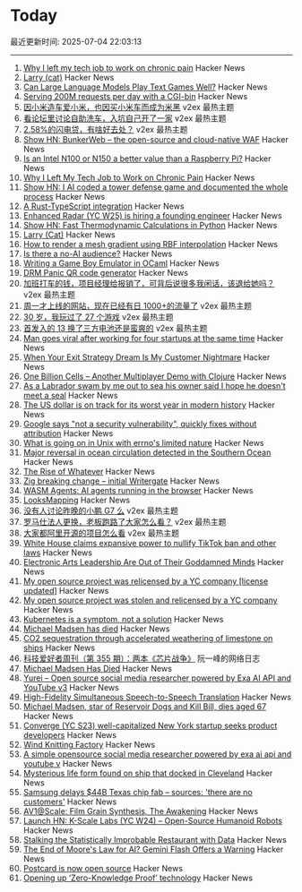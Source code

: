 # Today

最近更新时间: 2025-07-04 22:03:13

--- 
1. [Why I left my tech job to work on chronic pain](https://sailhealth.substack.com/p/why-i-left-my-tech-job-to-work-on) Hacker News
2. [Larry (cat)](https://en.wikipedia.org/wiki/Larry_(cat)) Hacker News
3. [Can Large Language Models Play Text Games Well?](https://arxiv.org/abs/2304.02868) Hacker News
4. [Serving 200M requests per day with a CGI-bin](https://jacob.gold/posts/serving-200-million-requests-with-cgi-bin/) Hacker News
5. [因小米造车爱小米，也因买小米车而成为米黑](https://www.v2ex.com/t/1143035) v2ex 最热主题
6. [看论坛里讨论自助洗车，入坑自己开了一家](https://www.v2ex.com/t/1142974) v2ex 最热主题
7. [2.58%的闪电贷，有啥好去处？](https://www.v2ex.com/t/1142960) v2ex 最热主题
8. [Show HN: BunkerWeb – the open-source and cloud-native WAF](https://docs.bunkerweb.io/latest/) Hacker News
9. [Is an Intel N100 or N150 a better value than a Raspberry Pi?](https://www.jeffgeerling.com/blog/2025/intel-n100-better-value-raspberry-pi) Hacker News
10. [Why I Left My Tech Job to Work on Chronic Pain](https://sailhealth.substack.com/p/why-i-left-my-tech-job-to-work-on) Hacker News
11. [Show HN: I AI coded a tower defense game and documented the whole process](https://github.com/maciej-trebacz/tower-of-time-game) Hacker News
12. [A Rust-TypeScript integration](https://github.com/beeeeep54/rust-typescript) Hacker News
13. [Enhanced Radar (YC W25) is hiring a founding engineer](https://news.ycombinator.com/item?id=44463773) Hacker News
14. [Show HN: Fast Thermodynamic Calculations in Python](https://dlr-institute-of-future-fuels.github.io/gaspype/) Hacker News
15. [Larry (Cat)](https://en.wikipedia.org/wiki/Larry_(cat)) Hacker News
16. [How to render a mesh gradient using RBF interpolation](https://www.notion.so/Smooth-Mesh-Gradients-with-RBF-Interpolation-1ba8eeb5a3e68046b34cf997fe67d3c1?source=copy_link) Hacker News
17. [Is there a no-AI audience?](https://thatshubham.com/blog/ai) Hacker News
18. [Writing a Game Boy Emulator in OCaml](https://linoscope.github.io/writing-a-game-boy-emulator-in-ocaml/) Hacker News
19. [DRM Panic QR code generator](https://rust-for-linux.com/drm-panic-qr-code-generator) Hacker News
20. [加班打车的钱，项目经理给报销了，可背后说很多我闲话，该退给她吗？](https://www.v2ex.com/t/1142969) v2ex 最热主题
21. [周一才上线的网站，现在已经有日 1000+的流量了](https://www.v2ex.com/t/1142965) v2ex 最热主题
22. [30 岁，我玩过了 27 个游戏](https://www.v2ex.com/t/1142963) v2ex 最热主题
23. [首发入的 13 换了三方电池还是蛮爽的](https://www.v2ex.com/t/1142918) v2ex 最热主题
24. [Man goes viral after working for four startups at the same time](https://www.nbcnews.com/tech/internet/man-goes-viral-working-four-startups-time-rcna216890) Hacker News
25. [When Your Exit Strategy Dream Is My Customer Nightmare](https://my-notes.dragas.net/2025/07/04/your-exit-strategy-dream-is-my-customer-nightmare/) Hacker News
26. [One Billion Cells – Another Multiplayer Demo with Clojure](https://cells.andersmurphy.com/) Hacker News
27. [As a Labrador swam by me out to sea his owner said I hope he doesn't meet a seal](https://www.irishtimes.com/opinion/an-irish-diary/2025/07/03/all-at-sea-with-a-lockdown-labrador/) Hacker News
28. [The US dollar is on track for its worst year in modern history](https://www.semafor.com/article/07/03/2025/the-us-dollar-is-on-track-for-its-worst-year-in-modern-history) Hacker News
29. [Google says "not a security vulnerability", quickly fixes without attribution](https://groups.google.com/g/certificate-transparency/c/u8SsXgSFbz4/m/CThyzj-QBAAJ) Hacker News
30. [What is going on in Unix with errno's limited nature](https://utcc.utoronto.ca/~cks/space/blog/unix/ErrnoWhySoLimited) Hacker News
31. [Major reversal in ocean circulation detected in the Southern Ocean](https://www.icm.csic.es/en/news/major-reversal-ocean-circulation-detected-southern-ocean-key-climate-implications) Hacker News
32. [The Rise of Whatever](https://eev.ee/blog/2025/07/03/the-rise-of-whatever/) Hacker News
33. [Zig breaking change – initial Writergate](https://github.com/ziglang/zig/pull/24329) Hacker News
34. [WASM Agents: AI agents running in the browser](https://blog.mozilla.ai/wasm-agents-ai-agents-running-in-your-browser/) Hacker News
35. [LooksMapping](https://looksmapping.com/) Hacker News
36. [没有人讨论昨晚的小鹏 G7 么](https://www.v2ex.com/t/1142950) v2ex 最热主题
37. [罗马仕法人更换，老板跑路了大家怎么看？](https://www.v2ex.com/t/1142905) v2ex 最热主题
38. [大家都阿里开源的项目怎么看](https://www.v2ex.com/t/1142889) v2ex 最热主题
39. [White House claims expansive power to nullify TikTok ban and other laws](https://www.nytimes.com/2025/07/03/us/politics/trump-bondi-tiktok-executive-power.html) Hacker News
40. [Electronic Arts Leadership Are Out of Their Goddamned Minds](https://aftermath.site/ea-dice-battlefield-battle-royale-free-to-play-f2p) Hacker News
41. [My open source project was relicensed by a YC company [license updated]](https://twitter.com/soham_btw/status/1940952786491027886) Hacker News
42. [My open source project was stolen and relicensed by a YC company](https://twitter.com/soham_btw/status/1940952786491027886) Hacker News
43. [Kubernetes is a symptom, not a solution](https://andreafortuna.org/2025/06/20/unpopular-opinion-kubernetes-is-a-symptom-not-a-solution) Hacker News
44. [Michael Madsen has died](https://www.nytimes.com/2025/07/03/movies/michael-madsen-dead.html) Hacker News
45. [CO2 sequestration through accelerated weathering of limestone on ships](https://www.science.org/doi/10.1126/sciadv.adr7250) Hacker News
46. [科技爱好者周刊（第 355 期）：两本《芯片战争》](http://www.ruanyifeng.com/blog/2025/07/weekly-issue-355.html) 阮一峰的网络日志
47. [Michael Madsen Has Died](https://www.nytimes.com/2025/07/03/movies/michael-madsen-dead.html) Hacker News
48. [Yurei – Open source social media researcher powered by Exa AI API and YouTube v3](https://github.com/KasPeR0990/yurei-app) Hacker News
49. [High-Fidelity Simultaneous Speech-to-Speech Translation](https://arxiv.org/abs/2502.03382) Hacker News
50. [Michael Madsen, star of Reservoir Dogs and Kill Bill, dies aged 67](https://www.theguardian.com/us-news/2025/jul/03/michael-madsen-death) Hacker News
51. [Converge (YC S23) well-capitalized New York startup seeks product developers](https://www.runconverge.com/careers) Hacker News
52. [Wind Knitting Factory](https://www.merelkarhof.nl/work/wind-knitting-factory) Hacker News
53. [A simple opensource social media researcher powered by exa ai api and youtube v](https://github.com/KasPeR0990/yurei-app) Hacker News
54. [Mysterious life form found on ship that docked in Cleveland](https://www.cleveland.com/news/2025/07/mysterious-life-form-found-on-ship-that-docked-in-cleveland.html) Hacker News
55. [Samsung delays $44B Texas chip fab – sources: 'there are no customers'](https://www.tomshardware.com/tech-industry/semiconductors/samsung-delays-usd44-billion-texas-chip-fab-sources-say-completion-halted-because-there-are-no-customers) Hacker News
56. [AV1@Scale: Film Grain Synthesis, The Awakening](https://netflixtechblog.com/av1-scale-film-grain-synthesis-the-awakening-ee09cfdff40b) Hacker News
57. [Launch HN: K-Scale Labs (YC W24) – Open-Source Humanoid Robots](https://news.ycombinator.com/item?id=44456904) Hacker News
58. [Stalking the Statistically Improbable Restaurant with Data](https://ethanzuckerman.com/2025/07/03/stalking-the-statistically-improbable-restaurant-with-data/) Hacker News
59. [The End of Moore's Law for AI? Gemini Flash Offers a Warning](https://sutro.sh/blog/the-end-of-moore-s-law-for-ai-gemini-flash-offers-a-warning) Hacker News
60. [Postcard is now open source](https://www.contraption.co/postcard-open-source/) Hacker News
61. [Opening up ‘Zero-Knowledge Proof’ technology](https://blog.google/technology/safety-security/opening-up-zero-knowledge-proof-technology-to-promote-privacy-in-age-assurance/) Hacker News
